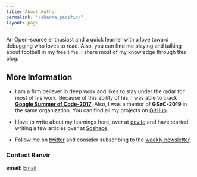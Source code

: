 ```yaml
---
title: About Author
permalink: "/sharma_pacific/"
layout: page
---
```


An Open-source enthusiast and a quick learner with a love toward debugging who loves to read. Also, you can find me playing and talking about football in my free time. I share most of my knowledge through this blog.

## More Information

* I am a firm believer in deep work and likes to stay under the radar for most of his work. Because of this ability of his, I was able to crack [**Google Summer of Code-2017**](https://ranvir.xyz/blog/gsoc_2017/). Also, I was a mentor of **GSoC-2019** in the same organization. You can find all my projects on [GitHub](https://github.com/singh1114).

* I love to write about my learnings here, over at [dev.to](https://dev.to/singh1114) and have started writing a few articles over at [Soshace](https://blog.soshace.com/author/ranvir/).

* Follow me on [twitter](https://twitter.com/ranvirsingh1114) and consider subscribing to the [weekly newsletter](https://ranvir.xyz/blog/subscribe).

### Contact Ranvir

**email:** [Email](mailto:ranvir.singh1114@gmail.com)
